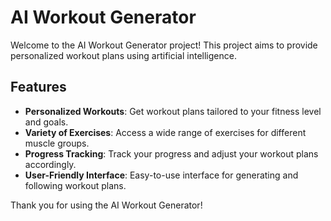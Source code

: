 # AI Workout Generator

Welcome to the AI Workout Generator project! This project aims to provide personalized workout plans using artificial intelligence.

## Features

- **Personalized Workouts**: Get workout plans tailored to your fitness level and goals.
- **Variety of Exercises**: Access a wide range of exercises for different muscle groups.
- **Progress Tracking**: Track your progress and adjust your workout plans accordingly.
- **User-Friendly Interface**: Easy-to-use interface for generating and following workout plans.


Thank you for using the AI Workout Generator!
